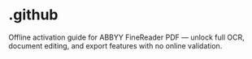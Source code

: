 # .github
Offline activation guide for ABBYY FineReader PDF — unlock full OCR, document editing, and export features with no online validation.
